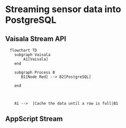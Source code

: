 # Streaming sensor data into PostgreSQL


## Vaisala Stream API
```mermaid
  flowchart TD
    subgraph Vaisala
        A1[Vaisala]
    end

    subgraph Process B
       B1[Node Red] --> B2[PostgreSQL]
        
    end



    A1 -->  |Cache the data until a row is full|B1

```






## AppScript Stream

```mermaid

```
```








